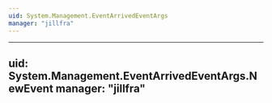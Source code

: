 ```yaml
---
uid: System.Management.EventArrivedEventArgs
manager: "jillfra"
---
```


---
uid: System.Management.EventArrivedEventArgs.NewEvent
manager: "jillfra"
---
